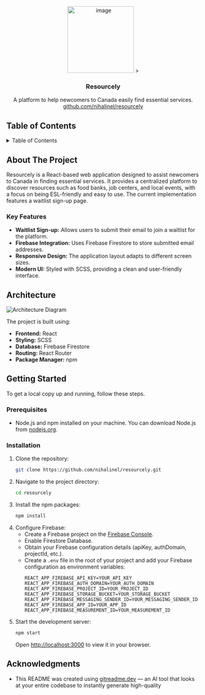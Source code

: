 <div align="center">
  <!-- REMOVE THIS IF YOU DON'T HAVE A LOGO -->
    <img src= <img width="173" alt="image" src="https://github.com/user-attachments/assets/b02709d5-6af2-4d79-90e7-65f534da42d0" />
>

<h3 align="center">Resourcely</h3>

  <p align="center">
    A platform to help newcomers to Canada easily find essential services.
    <br />
     <a href="https://github.com/nihalinel/resourcely">github.com/nihalinel/resourcely</a>
  </p>
</div>

## Table of Contents

<details>
  <summary>Table of Contents</summary>
  <ol>
    <li>
      <a href="#about-the-project">About The Project</a>
      <ul>
        <li><a href="#key-features">Key Features</a></li>
      </ul>
    </li>
    <li>
      <a href="#getting-started">Getting Started</a>
      <ul>
        <li><a href="#prerequisites">Prerequisites</a></li>
        <li><a href="#installation">Installation</a></li>
      </ul>
    </li>
    <li><a href="#acknowledgments">Acknowledgments</a></li>
  </ol>
</details>

## About The Project

Resourcely is a React-based web application designed to assist newcomers to Canada in finding essential services. It provides a centralized platform to discover resources such as food banks, job centers, and local events, with a focus on being ESL-friendly and easy to use. The current implementation features a waitlist sign-up page.

### Key Features

- **Waitlist Sign-up:** Allows users to submit their email to join a waitlist for the platform.
- **Firebase Integration:** Uses Firebase Firestore to store submitted email addresses.
- **Responsive Design:**  The application layout adapts to different screen sizes.
- **Modern UI:** Styled with SCSS, providing a clean and user-friendly interface.

## Architecture

![Architecture Diagram](https://github.com/user-attachments/assets/75adc7aa-7719-4c4f-a9bb-3ba847e12e9f)

The project is built using:

- **Frontend:** React
- **Styling:** SCSS
- **Database:** Firebase Firestore
- **Routing:** React Router
- **Package Manager:** npm

## Getting Started

To get a local copy up and running, follow these steps.

### Prerequisites

- Node.js and npm installed on your machine. You can download Node.js from [nodejs.org](https://nodejs.org/).

### Installation

1. Clone the repository:
   ```sh
   git clone https://github.com/nihalinel/resourcely.git
   ```
2. Navigate to the project directory:
   ```sh
   cd resourcely
   ```
3. Install the npm packages:
   ```sh
   npm install
   ```
4. Configure Firebase:
   - Create a Firebase project on the [Firebase Console](https://console.firebase.google.com/).
   - Enable Firestore Database.
   - Obtain your Firebase configuration details (apiKey, authDomain, projectId, etc.).
   - Create a `.env` file in the root of your project and add your Firebase configuration as environment variables:
     ```
     REACT_APP_FIREBASE_API_KEY=YOUR_API_KEY
     REACT_APP_FIREBASE_AUTH_DOMAIN=YOUR_AUTH_DOMAIN
     REACT_APP_FIREBASE_PROJECT_ID=YOUR_PROJECT_ID
     REACT_APP_FIREBASE_STORAGE_BUCKET=YOUR_STORAGE_BUCKET
     REACT_APP_FIREBASE_MESSAGING_SENDER_ID=YOUR_MESSAGING_SENDER_ID
     REACT_APP_FIREBASE_APP_ID=YOUR_APP_ID
     REACT_APP_FIREBASE_MEASUREMENT_ID=YOUR_MEASUREMENT_ID
     ```
5. Start the development server:
   ```sh
   npm start
   ```
   Open [http://localhost:3000](http://localhost:3000) to view it in your browser.

## Acknowledgments

- This README was created using [gitreadme.dev](https://gitreadme.dev) — an AI tool that looks at your entire codebase to instantly generate high-quality
